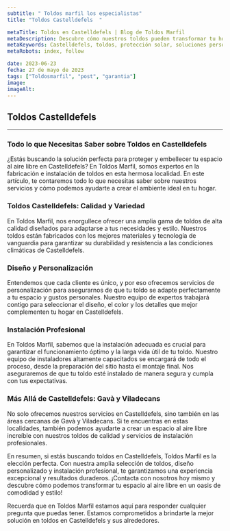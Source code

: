 ```yaml
---
subtitle: " Toldos marfil los especialistas"
title: "Toldos Castelldefels  "

metaTitle: Toldos en Castelldefels | Blog de Toldos Marfil
metaDescription: Descubre cómo nuestros toldos pueden transformar tu hogar o negocio en Castelldefels. Ofrecemos soluciones personalizadas de alta calidad para proteger tus espacios al aire libre.
metaKeywords: Castelldefels, toldos, protección solar, soluciones personalizadas, calidad, Toldos Marfil
metaRobots: index, follow

date: 2023-06-23
fecha: 27 de mayo de 2023
tags: ["Toldosmarfil", "post", "garantia"]
image: 
imageAlt: 
---
```


## Toldos Castelldefels

---

### Todo lo que Necesitas Saber sobre Toldos en Castelldefels

¿Estás buscando la solución perfecta para proteger y embellecer tu espacio al aire libre en Castelldefels? En Toldos Marfil, somos expertos en la fabricación e instalación de toldos en esta hermosa localidad. En este artículo, te contaremos todo lo que necesitas saber sobre nuestros servicios y cómo podemos ayudarte a crear el ambiente ideal en tu hogar.

### Toldos Castelldefels: Calidad y Variedad

En Toldos Marfil, nos enorgullece ofrecer una amplia gama de toldos de alta calidad diseñados para adaptarse a tus necesidades y estilo. Nuestros toldos están fabricados con los mejores materiales y tecnología de vanguardia para garantizar su durabilidad y resistencia a las condiciones climáticas de Castelldefels.

### Diseño y Personalización

Entendemos que cada cliente es único, y por eso ofrecemos servicios de personalización para asegurarnos de que tu toldo se adapte perfectamente a tu espacio y gustos personales. Nuestro equipo de expertos trabajará contigo para seleccionar el diseño, el color y los detalles que mejor complementen tu hogar en Castelldefels.

### Instalación Profesional

En Toldos Marfil, sabemos que la instalación adecuada es crucial para garantizar el funcionamiento óptimo y la larga vida útil de tu toldo. Nuestro equipo de instaladores altamente capacitados se encargará de todo el proceso, desde la preparación del sitio hasta el montaje final. Nos aseguraremos de que tu toldo esté instalado de manera segura y cumpla con tus expectativas.

### Más Allá de Castelldefels: Gavà y Viladecans

No solo ofrecemos nuestros servicios en Castelldefels, sino también en las áreas cercanas de Gavà y Viladecans. Si te encuentras en estas localidades, también podemos ayudarte a crear un espacio al aire libre increíble con nuestros toldos de calidad y servicios de instalación profesionales.

En resumen, si estás buscando toldos en Castelldefels, Toldos Marfil es la elección perfecta. Con nuestra amplia selección de toldos, diseño personalizado y instalación profesional, te garantizamos una experiencia excepcional y resultados duraderos. ¡Contacta con nosotros hoy mismo y descubre cómo podemos transformar tu espacio al aire libre en un oasis de comodidad y estilo!

Recuerda que en Toldos Marfil estamos aquí para responder cualquier pregunta que puedas tener. Estamos comprometidos a brindarte la mejor solución en toldos en Castelldefels y sus alrededores.

